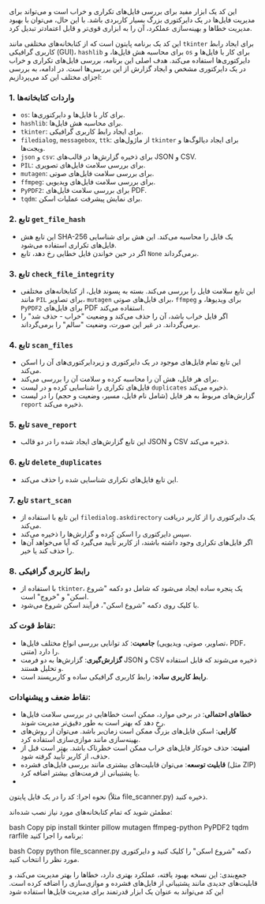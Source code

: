 این کد یک ابزار مفید برای بررسی فایل‌های تکراری و خراب است و می‌تواند برای مدیریت فایل‌ها در یک دایرکتوری بزرگ بسیار کاربردی باشد. با این حال، می‌توان با بهبود مدیریت خطاها و بهینه‌سازی عملکرد، آن را به ابزاری قوی‌تر و قابل اعتمادتر تبدیل کرد.

این کد یک برنامه پایتون است که از کتابخانه‌های مختلفی مانند `tkinter` برای ایجاد رابط کاربری گرافیکی (GUI)، `hashlib` برای محاسبه هش فایل‌ها، و `os` برای کار با فایل‌ها و دایرکتوری‌ها استفاده می‌کند. هدف اصلی این برنامه، بررسی فایل‌های تکراری و خراب در یک دایرکتوری مشخص و ایجاد گزارش از این بررسی‌ها است. در ادامه، به بررسی اجزای مختلف این کد می‌پردازیم:

### 1. **واردات کتابخانه‌ها**
   - `os`: برای کار با فایل‌ها و دایرکتوری‌ها.
   - `hashlib`: برای محاسبه هش فایل‌ها.
   - `tkinter`: برای ایجاد رابط کاربری گرافیکی.
   - `filedialog`, `messagebox`, `ttk`: از ماژول‌های `tkinter` برای ایجاد دیالوگ‌ها و ویجت‌ها.
   - `json` و `csv`: برای ذخیره گزارش‌ها در قالب‌های JSON و CSV.
   - `PIL`: برای بررسی سلامت فایل‌های تصویری.
   - `mutagen`: برای بررسی سلامت فایل‌های صوتی.
   - `ffmpeg`: برای بررسی سلامت فایل‌های ویدیویی.
   - `PyPDF2`: برای بررسی سلامت فایل‌های PDF.
   - `tqdm`: برای نمایش پیشرفت عملیات اسکن.

### 2. **تابع `get_file_hash`**
   - این تابع هش SHA-256 یک فایل را محاسبه می‌کند. این هش برای شناسایی فایل‌های تکراری استفاده می‌شود.
   - اگر در حین خواندن فایل خطایی رخ دهد، تابع `None` برمی‌گرداند.

### 3. **تابع `check_file_integrity`**
   - این تابع سلامت فایل را بررسی می‌کند. بسته به پسوند فایل، از کتابخانه‌های مختلفی مانند `PIL` برای تصاویر، `mutagen` برای فایل‌های صوتی، `ffmpeg` برای ویدیوها، و `PyPDF2` برای فایل‌های PDF استفاده می‌کند.
   - اگر فایل خراب باشد، آن را حذف می‌کند و وضعیت "خراب - حذف شد" را برمی‌گرداند. در غیر این صورت، وضعیت "سالم" را برمی‌گرداند.

### 4. **تابع `scan_files`**
   - این تابع تمام فایل‌های موجود در یک دایرکتوری و زیردایرکتوری‌های آن را اسکن می‌کند.
   - برای هر فایل، هش آن را محاسبه کرده و سلامت آن را بررسی می‌کند.
   - فایل‌های تکراری را شناسایی کرده و در لیست `duplicates` ذخیره می‌کند.
   - گزارش‌های مربوط به هر فایل (شامل نام فایل، مسیر، وضعیت و حجم) را در لیست `report` ذخیره می‌کند.

### 5. **تابع `save_report`**
   - این تابع گزارش‌های ایجاد شده را در دو قالب JSON و CSV ذخیره می‌کند.

### 6. **تابع `delete_duplicates`**
   - این تابع فایل‌های تکراری شناسایی شده را حذف می‌کند.

### 7. **تابع `start_scan`**
   - این تابع با استفاده از `filedialog.askdirectory` یک دایرکتوری را از کاربر دریافت می‌کند.
   - سپس دایرکتوری را اسکن کرده و گزارش‌ها را ذخیره می‌کند.
   - اگر فایل‌های تکراری وجود داشته باشند، از کاربر تأیید می‌گیرد که آیا می‌خواهد آن‌ها را حذف کند یا خیر.

### 8. **رابط کاربری گرافیکی**
   - با استفاده از `tkinter`، یک پنجره ساده ایجاد می‌شود که شامل دو دکمه "شروع اسکن" و "خروج" است.
   - با کلیک روی دکمه "شروع اسکن"، فرآیند اسکن شروع می‌شود.

### **نقاط قوت کد:**
   - **جامعیت**: کد توانایی بررسی انواع مختلف فایل‌ها (تصاویر، صوتی، ویدیویی، PDF، متنی) را دارد.
   - **گزارش‌گیری**: گزارش‌ها به دو فرمت JSON و CSV ذخیره می‌شوند که قابل استفاده و تحلیل هستند.
   - **رابط کاربری ساده**: رابط کاربری گرافیکی ساده و کاربرپسند است.

### **نقاط ضعف و پیشنهادات:**
   - **خطاهای احتمالی**: در برخی موارد، ممکن است خطاهایی در بررسی سلامت فایل‌ها رخ دهد که بهتر است به طور دقیق‌تر مدیریت شوند.
   - **کارایی**: اسکن فایل‌های بزرگ ممکن است زمان‌بر باشد. می‌توان از روش‌های بهینه‌سازی مانند موازی‌سازی استفاده کرد.
   - **امنیت**: حذف خودکار فایل‌های خراب ممکن است خطرناک باشد. بهتر است قبل از حذف، از کاربر تأیید گرفته شود.
   - **قابلیت توسعه**: می‌توان قابلیت‌های بیشتری مانند بررسی فایل‌های فشرده (مثل ZIP) یا پشتیبانی از فرمت‌های بیشتر اضافه کرد.
   - 
نحوه اجرا:
کد را در یک فایل پایتون (مثلاً file_scanner.py) ذخیره کنید.

مطمئن شوید که تمام کتابخانه‌های مورد نیاز نصب شده‌اند:

bash
Copy
pip install tkinter pillow mutagen ffmpeg-python PyPDF2 tqdm rarfile
برنامه را اجرا کنید:

bash
Copy
python file_scanner.py
دکمه "شروع اسکن" را کلیک کنید و دایرکتوری مورد نظر را انتخاب کنید.

جمع‌بندی:
این نسخه بهبود یافته، عملکرد بهتری دارد، خطاها را بهتر مدیریت می‌کند، و قابلیت‌های جدیدی مانند پشتیبانی از فایل‌های فشرده و موازی‌سازی را اضافه کرده است. این کد می‌تواند به عنوان یک ابزار قدرتمند برای مدیریت فایل‌ها استفاده شود
